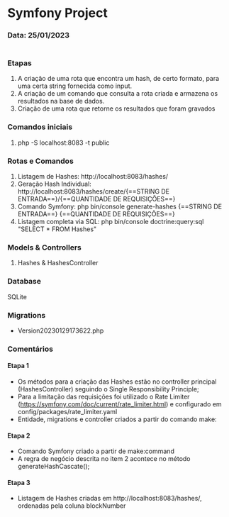 # Symfony Project
### Data: 25/01/2023<br /><br />

### Etapas
1) A criação de uma rota que encontra um hash, de certo formato, para uma certa string fornecida como input. <br />
2) A criação de um comando que consulta a rota criada e armazena os resultados na base de dados.<br />
3) Criação de uma rota que retorne os resultados que foram gravados<br />

### Comandos iniciais

1) php -S localhost:8083 -t public


### Rotas e Comandos
1) Listagem de Hashes: http://localhost:8083/hashes/ <br />
2) Geração Hash Individual: http://localhost:8083/hashes/create/{==STRING DE ENTRADA==}/{==QUANTIDADE DE REQUISIÇÕES==}<br />
3) Comando Symfony: php bin/console generate-hashes {==STRING DE ENTRADA==} {==QUANTIDADE DE REQUISIÇÕES==}<br />
4) Listagem completa via SQL: php bin/console doctrine:query:sql "SELECT * FROM Hashes" <br />


### Models & Controllers
1) Hashes & HashesController

### Database
SQLite 

### Migrations
- Version20230129173622.php

### Comentários
#### Etapa 1
* Os métodos para a criação das Hashes estão no controller principal (HashesController) seguindo o Single Responsibility Principle; <br />
* Para a limitação das requisições foi utilizado o Rate Limiter (https://symfony.com/doc/current/rate_limiter.html) e configurado em config/packages/rate_limiter.yaml<br />
* Entidade, migrations e controller criados a partir do comando make: <br />

#### Etapa 2
* Comando Symfony criado a partir de make:command <br />
* A regra de negócio descrita no item 2 acontece no método generateHashCascate();

#### Etapa 3
* Listagem de Hashes criadas em http://localhost:8083/hashes/, ordenadas pela coluna blockNumber

